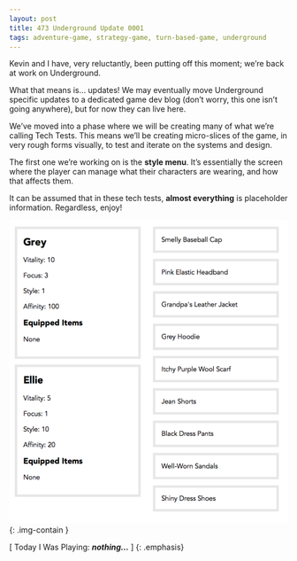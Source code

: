 ```yaml
---
layout: post
title: 473 Underground Update 0001
tags: adventure-game, strategy-game, turn-based-game, underground
---
```

Kevin and I have, very reluctantly, been putting off this moment; we’re back at work on Underground.

What that means is… updates! We may eventually move Underground specific updates to a dedicated game dev blog (don’t worry, this one isn’t going anywhere), but for now they can live here.

We’ve moved into a phase where we will be creating many of what we’re calling Tech Tests.  This means we’ll be creating micro-slices of the game, in very rough forms visually, to test and iterate on the systems and design.

The first one we’re working on is the **style menu**.  It’s essentially the screen where the player can manage what their characters are wearing, and how that affects them.

It can be assumed that in these tech tests, **almost everything** is placeholder information.  Regardless, enjoy!

![UndergroundUpdate0001](/img/games/473_Underground_Update_0001.png "UndergroundUpdate0001"){: .img-contain }

[ Today I Was Playing: ***nothing...*** ]
{: .emphasis}